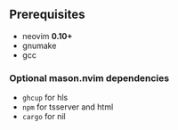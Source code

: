 ## Prerequisites
- neovim **0.10+**
- gnumake
- gcc

### Optional mason.nvim dependencies
- `ghcup` for hls
- `npm` for tsserver and html
- `cargo` for nil

